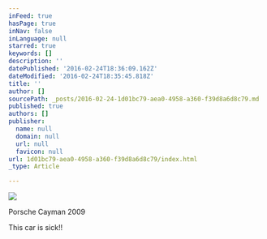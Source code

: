```yaml
---
inFeed: true
hasPage: true
inNav: false
inLanguage: null
starred: true
keywords: []
description: ''
datePublished: '2016-02-24T18:36:09.162Z'
dateModified: '2016-02-24T18:35:45.818Z'
title: ''
author: []
sourcePath: _posts/2016-02-24-1d01bc79-aea0-4958-a360-f39d8a6d8c79.md
published: true
authors: []
publisher:
  name: null
  domain: null
  url: null
  favicon: null
url: 1d01bc79-aea0-4958-a360-f39d8a6d8c79/index.html
_type: Article

---
```

![](https://the-grid-user-content.s3-us-west-2.amazonaws.com/7990c1e4-7af9-4159-ad84-1ce168df5ee1.jpg)

Porsche Cayman 2009

This car is sick!!